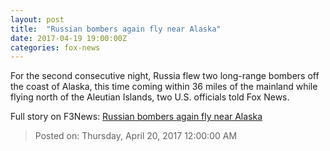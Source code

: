 ```yaml
---
layout: post
title:  "Russian bombers again fly near Alaska"
date: 2017-04-19 19:00:00Z
categories: fox-news
---
```


For the second consecutive night, Russia flew two long-range bombers off the coast of Alaska, this time coming within 36 miles of the mainland while flying north of the Aleutian Islands, two U.S. officials told Fox News.


Full story on F3News: [Russian bombers again fly near Alaska](http://www.f3nws.com/n/DRYnQJ)

> Posted on: Thursday, April 20, 2017 12:00:00 AM
